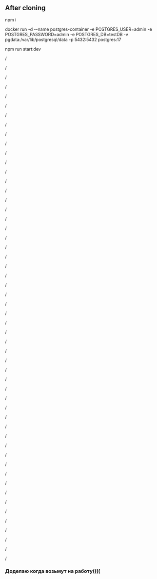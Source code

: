 ## After cloning

npm i

docker run -d --name postgres-container -e POSTGRES_USER=admin -e POSTGRES_PASSWORD=admin -e POSTGRES_DB=testDB -v pgdata:/var/lib/postgresql/data -p 5432:5432 postgres:17

npm run start:dev


/

/

/

/

/

/

/

/

/

/

/

/

/

/

/

/

/

/

/

/

/

/

/

/

/

/

/

/

/

/

/

/

/

/

/

/

/

/

/

/

/

/

/

/

/

/

/

/

/

/

/

/

/

/


### Доделаю когда возьмут на работу(((( 

